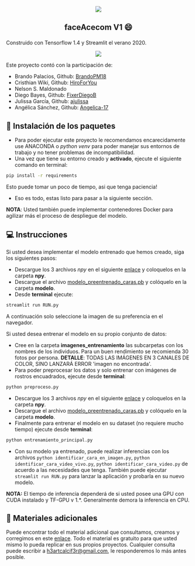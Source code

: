 <p align="center">
    <br>
    <a href="https://www.facebook.com/acecom.uni">
    <img src="https://i.imgur.com/SPrRIfs.png"/>
    </a>
    <br>
</p>

<h2 align="center">
<p>faceAcecom V1 😄</p>
</h2>
Construido con Tensorflow 1.4 y Streamlit el verano 2020. 


<p align="center">
  <img src="steps.gif" />
</p>

Este proyecto contó con la participación de:
* Brando Palacios, Github: [BrandoPM18](https://github.com/BrandPM18)
* Cristhian Wiki, Github: [HiroForYou](https://github.com/HiroForYou)
* Nelson S. Maldonado
* Diego Bayes, Github: [FixerDiegoB](https://github.com/FixerDiegoB)
* Julissa García, Github: [ajulissa](https://github.com/ajulissa)
* Angélica Sánchez, Github: [Angelica-17](https://github.com/Angelica-17)

## 📑 Instalación de los paquetes
* Para poder ejecutar este proyecto le recomendamos encarecidamente use ANACONDA o *python venv* para poder manejar sus entornos de trabajo y no tener problemas de incompatibilidad.
* Una vez que tiene su entorno creado y **activado**, ejecute el siguiente comando en terminal:
```bash
pip install -r requirements
```
Esto puede tomar un poco de tiempo, asi que tenga paciencia!
* Eso es todo, estas listo para pasar a la siguiente sección.

**NOTA**: Usted también puede implementar contenedores Docker para agilizar más el proceso de despliegue del modelo.

## 💻 Instrucciones
Si usted desea implementar el modelo entrenado que hemos creado, siga los siguientes pasos:
* Descargue los 3 archivos *npy* en el siguiente [enlace](https://drive.google.com/drive/folders/1JHcal6ohbjRaebm0ZMIdwIiV6FDzX3kb?usp=sharing) y coloquelos en la carpeta **npy**.
* Descargue el archivo [modelo_preentrenado_caras.pb](https://drive.google.com/file/d/1WBgqnlunACpfIOzsG3xStzqIGY1t_lAP/view?usp=sharing) y colóquelo en la carpeta **modelo**.
* Desde **terminal** ejecute:
```bash
streamlit run RUN.py
```
A continuación solo seleccione la imagen de su preferencia en el navegador.

Si usted desea entrenar el modelo en su propio conjunto de datos:
* Cree en la carpeta **imagenes_entrenamiento** las subcarpetas con los nombres de los individuos. Para un buen rendimiento se recomienda 30 fotos por persona. **DETALLE**: TODAS LAS IMÁGENES EN 3 CANALES DE COLOR, SINO LANZARÁ ERROR 'imagen no encontrada'.
* Para poder preprocesar los datos y solo entrenar con imágenes de rostros encuadrados, ejecute desde **terminal**: 
```bash
python preproceso.py
```
* Descargue los 3 archivos *npy* en el siguiente [enlace](https://drive.google.com/drive/folders/1JHcal6ohbjRaebm0ZMIdwIiV6FDzX3kb?usp=sharing) y coloquelos en la carpeta **npy**.
* Descargue el archivo [modelo_preentrenado_caras.pb](https://drive.google.com/file/d/1WBgqnlunACpfIOzsG3xStzqIGY1t_lAP/view?usp=sharing) y colóquelo en la carpeta **modelo**.
* Finalmente para entrenar el modelo en su dataset (no requiere mucho tiempo) ejecute desde **terminal**:
```bash
python entrenamiento_principal.py
```
* Con su modelo ya entrenado, puede realizar inferencias con los archivos `python identificar_cara_en_imagen.py`, `python identificar_cara_video_vivo.py`, `python identificar_cara_video.py` de acuerdo a las necesidades que tenga. También puede ejecutar `streamlit run RUN.py` para lanzar la aplicación y probarla en su nuevo modelo.

**NOTA:** El tiempo de inferencia dependerá de si usted posee una GPU con CUDA instalado y TF-GPU v 1.*. Generalmente demora la inferencia en CPU.

## 📘 Materiales adicionales
Puede encontrar todo el material adicional que consultamos, creamos y corregimos en este [enlace](https://drive.google.com/drive/folders/1Ib4MYnbTmBygGVlv0b-ShhwqlJKIc3VG?usp=sharing). Todo el material es gratuito para que usted mismo lo pueda replicar en sus propios proyectos.
Cualquier consulta puede escribir a h3artcalcif3r@gmail.com, le responderemos lo más antes posible. 